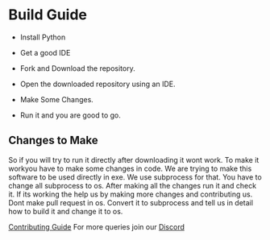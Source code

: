# Build Guide

* Install Python

* Get a good IDE

* Fork and Download the repository.

* Open the downloaded repository using an IDE.

* Make Some Changes.

* Run it and you are good to go.

## Changes to Make

So if you will try to run it directly after downloading it wont work. To make it workyou have to make some changes in code. We are trying to make this software to be used directly in exe. We use subprocess for that. You have to change all subprocess to os. After making all the changes run it and check it. If its working the help us by making more changes and contributing us. Dont make pull request in os. Convert it to subprocess and tell us in detail how to build it and change it to os. 

[Contributing Guide](https://github.com/rudrasharmapy/notepad-pro/blob/main/contributing.md)
For more queries join our [Discord](https://discord.com/invite/dxwM4W23Zt)
